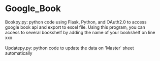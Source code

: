 # Google_Book
Bookpy.py: python code using Flask, Python, and OAuth2.0 to access google book api and export to excel file. Using this program, you can access to several bookshelf by adding the name of your bookshelf on line xxx <br/>
</br>
Updatepy.py: python code to update the data on 'Master' sheet automatically
